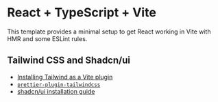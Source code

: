 # React + TypeScript + Vite

This template provides a minimal setup to get React working in Vite with HMR and some ESLint rules.

## Tailwind CSS and Shadcn/ui

- [Installing Tailwind as a Vite plugin](https://tailwindcss.com/docs/installation/using-vite)
- [`prettier-plugin-tailwindcss`](https://github.com/tailwindlabs/prettier-plugin-tailwindcss)
- [shadcn/ui installation guide](https://ui.shadcn.com/docs/installation/vite)
